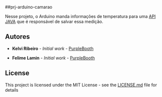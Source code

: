 ##prj-arduino-camarao

 Nesse projeto, o Arduino manda informações de temperatura para uma [API JAVA]() que é responsável de salvar essa medição.

## Autores

* **Kelvi Ribeiro** - *Initial work* - [PurpleBooth](https://github.com/kelvi-ribeiro)

* **Felime Lamin** - *Initial work* - [PurpleBooth](https://github.com/feliperj97)



## License

This project is licensed under the MIT License - see the [LICENSE.md](LICENSE.md) file for details
